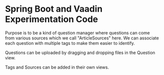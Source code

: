# Spring Boot and Vaadin Experimentation Code
Purpose is to be a kind of question manager where questions can come from various sources which we call "ArticleSources" here. We can associate each question with multiple tags to make them easier to identify.

Questions can be uploaded by dragging and dropping files in the Question view.

Tags and Sources can be added in their own views.
